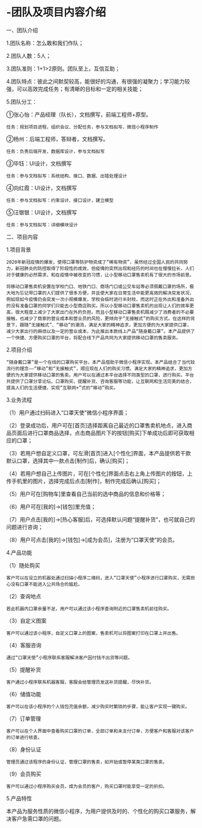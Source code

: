 # -团队及项目内容介绍
一、团队介绍

1.团队名称：怎么敢和我们作队；

2.团队人数：5人；

3.团队准则：1+1>2原则。团队至上，互信互助；

4.团队特点：彼此之间默契较高，能很好的沟通，有很强的凝聚力；学习能力较强，可以高效完成任务；有清晰的目标和一定的相关技能；

5.团队分工：

①张心怡：产品经理（队长），文档撰写，前端工程师+原型。

    任务：规划项目进程，组织会议、分配任务，参与文档拟写，微信小程序制作
    
②杨州：后端工程师，答辩者，文档撰写。

    任务：负责后端开发，数据库设计，参与文档拟写
    
③毕钰：UI设计，文档撰写

    任务：参与文档拟写：系统结构、接口、数据、出错处理设计
④向红霞：UI设计，文档撰写

    任务：参与文档拟写：约束设计、接口设计，建立模型
⑤汪银银：UI设计，文档撰写

    任务：参与文档拟写：详细模块设计
    
二、项目内容

1.项目背景

    2020年新冠疫情的爆发，使得口罩等防护物资成了“稀有物资”，虽然经过全国人民的共同努力，新冠肺炎的防控取得了阶段性的成效，但疫情的突然出现和经历的时间也在慢慢拉长，人们对于健康的必然需求，和在疫情中被改变的习惯，让小型移动口罩售卖机有了很大的市场前景。

    将移动口罩售卖机安置在学校门口、地铁门口、商场门口或公交车站等必须佩戴口罩的场所，极大地为忘记带口罩的人们提供了很多方便，并且使大家在日常生活中能更高效的解决突发状况，例如现如今疫情仍会突发一次小规模爆发，学校会临时进行半封校，而这时正在外出和准备外出的没有准备口罩的同学们只能去小型商店购买。所以小型移动口罩售卖机的出现让人们的效率更高，很大程度上减少了大家出门在外的负担。而且小型移动口罩售卖机既减少了消费者的不必要接触，也减少了商家的营业成本和营业员的风险，更倾向于“无接触式”的购买方式。在这样的背景下，跟随“无接触式”、“移动”的潮流，满足大家的精神追求，更加方便的为大家提供口罩，减少大家出行的麻烦以及一定的营业成本，为此推出本款线上产品“随身戴口罩”。本产品提供了一个快捷、方便购买口罩的平台，将配合线下产品共同为大家提供移动口罩的售卖服务。

2.项目介绍

    “随身戴口罩”是一个在线的口罩购买平台，本产品借助于微信小程序实现。本产品结合了当代较流行的理念——“移动”和“无接触式”，顺应现在人们的购买习惯。满足大家的精神追求，更加方便的为大家提供移动口罩的售卖。用户可以在通过本平台选择不同类型的口罩，进行购买。平台共提供了口罩分享论坛、口罩购买、提醒补货、咨询客服等功能，让互联网和生活完美的结合，提高人们的生活便捷，实现“互联网+”式的“移动”购买。

3.业务流程

（1）用户通过扫码进入“口罩天使”微信小程序界面；

（2）登录成功后，用户可在[首页]选择距离自己最近的口罩售卖机地点，进入商品页面后进行口罩商品选择，点击商品图片下的按钮[购买]下单成功后即可获取相应的口罩；

（3）若用户想自定义口罩，可左滑[首页]进入[个性化]界面，本产品提供若干款默认口罩，选择其中一款点击[制作]后，确认[购买]；

（4）若用户想自己上传图片，可在[个性化]界面点击右上角上传图片的按钮，上传手机里的图片，选择完成后点击[制作]，制作完成后确认[购买]；

（5）用户可在[购物车]里查看自己当前的选中商品的信息和价格等；

（6）用户可在[我的]→[钱包]里充值；

（7）用户点击[我的]→[热心客服]后，可选择默认问题“提醒补货”，也可就自己的问题进行咨询；

（8）用户可点击[我的]→[钱包]→[成为会员]，注册为“口罩天使”的会员。

4.产品功能

（1）随处购买

    客户可以在设立的机器处通过扫描小程序二维码，进入“口罩天使”小程序进行口罩购买，无需担心没有口罩不能进入公共场合的尴尬。

（2）查询地点

    若此机器内口罩余量不足，用户可以通过该小程序查询附近的口罩售卖机前往购买。

（3）自定义图案

    客户可以通过该小程序，自定义口罩上的图案，售卖机可以将图案打印在口罩上并出售。

（4）客服咨询

    通过“口罩天使”小程序联系客服解决客户因付钱不出货等问题。

（5）提醒补货

    客户通过小程序联系机器客服，客服会给管理员发送补货提醒，尽快补货。

（6）储值功能

    客户可以在该小程序的个人钱包充值余额，减少购买时繁琐的步骤，能让客户实现一键购买。

（7）订单管理

    客户可以在个人界面中查看购买口罩的订单，全部订单和未支付订单，方便客户和客服对该客户的订单进行核查。

（8）身份认证

    管理员通过该程序的身份认证，管理口罩的售卖，如开始或暂停某类口罩的售卖。

（9）会员购买

    客户可以通过小程序购买会员，成为会员的客户，购买口罩时能享受一定的折扣。

5.产品特性

本产品为服务性质的微信小程序，为用户提供及时的、个性化的购买口罩服务，解决客户急需口罩的问题。
